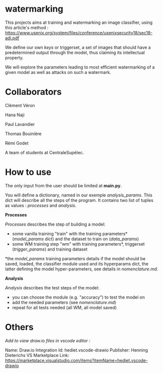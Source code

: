 # watermarking

This projects aims at training and watermarking an image classifier, using this article's method : 
https://www.usenix.org/system/files/conference/usenixsecurity18/sec18-adi.pdf

We define our own _keys_ or triggerset, a set of images that should have a predetermined output through the model, thus claiming its intellectual property.

We will explore the parameters leading to most efficient watermarking of a given model as well as attacks on such a watermark.


# Collaborators

Clément Véron

Hana Naji

Paul Lavandier

Thomas Bouinière

Rémi Godet

A team of students at CentraleSupélec.

# How to use

The only input from the user should be limited at **main.py**.

You will define a dictionary, named in our exemple _analysis_params_. This dict will describe all the steps of the program. 
It contains two list of tuples as values : _processes_ and _analysis_.

**Processes**

_Processes_ describes the step of building a model: 
- some vanilla training "train" with the training parameters* (_model_params_ dict) and the dataset to train on (_data_params_)
- some WM training step "wm" with training parameters*, triggerset (_trigger_params_) and training dataset

*the _model_params_ training parameters details if the model should be saved, loaded, the classifier module used and its hyperparams dict, the latter defining the model hyper-parameters, see details in _nomenclature.md_.

**Analysis**

_Analysis_ describes the test steps of the model: 
- you can choose the module (e.g. "accuracy") to test the model on
- add the needed parameters (see _nomenclature.md_)
- repeat for all tests needed (all WM, all model saved)



# Others

_Add to view draw.io files in vscode editor :_

Name: Draw.io Integration
Id: hediet.vscode-drawio
Publisher: Henning Dieterichs
VS Marketplace Link: https://marketplace.visualstudio.com/items?itemName=hediet.vscode-drawio

